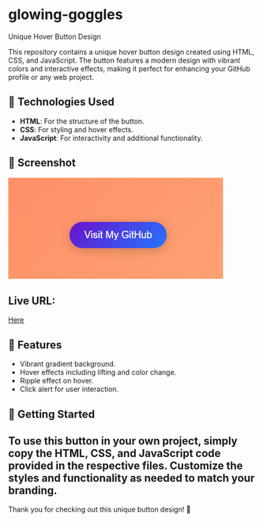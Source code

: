 # glowing-goggles
Unique Hover Button Design

This repository contains a unique hover button design created using HTML, CSS, and JavaScript. The button features a modern design with vibrant colors and interactive effects, making it perfect for enhancing your GitHub profile or any web project.

## 🚀 Technologies Used
- **HTML**: For the structure of the button.
- **CSS**: For styling and hover effects.
- **JavaScript**: For interactivity and additional functionality.

## 📸 Screenshot
![Button Screenshot](./hover.button.png)

## Live URL:
[Here](https://ahmedbernawi.github.io/glowing-goggles/)

## 🎨 Features
- Vibrant gradient background.
- Hover effects including lifting and color change.
- Ripple effect on hover.
- Click alert for user interaction.

## 📂 Getting Started
To use this button in your own project, simply copy the HTML, CSS, and JavaScript code provided in the respective files. Customize the styles and functionality as needed to match your branding.
---
Thank you for checking out this unique button design! 🌟
